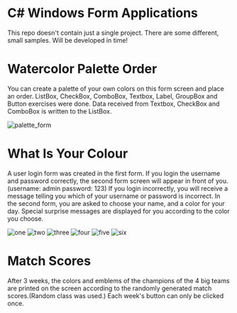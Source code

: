 # C# Windows Form Applications
This repo doesn't contain just a single project. There are some different, small samples. Will be developed in time!

# Watercolor Palette Order

You can create a palette of your own colors on this form screen and place an order. ListBox, CheckBox, ComboBox, Textbox, Label, GroupBox and Button exercises were done. Data received from Textbox, CheckBox and ComboBox is written to the ListBox.

![palette_form](https://user-images.githubusercontent.com/71151015/101999058-1c50c000-3cea-11eb-92a5-a95a9010e2c5.PNG)


# What Is Your Colour

A user login form was created in the first form. If you login the username and password correctly, the second form screen will appear in front of you. (username: admin password: 123) If you login incorrectly, you will receive a message telling you which of your username or password is incorrect. In the second form, you are asked to choose your name, and a color for your day. Special surprise messages are displayed for you according to the color you choose.

![one](https://user-images.githubusercontent.com/71151015/102026022-b8430000-3dac-11eb-8d21-caa93338a629.PNG)
![two](https://user-images.githubusercontent.com/71151015/102026030-be38e100-3dac-11eb-88cb-50b703704284.PNG)
![three](https://user-images.githubusercontent.com/71151015/102026031-c09b3b00-3dac-11eb-8478-a0521d24e30f.PNG)
![four](https://user-images.githubusercontent.com/71151015/102026033-c264fe80-3dac-11eb-849a-5c664ba02e50.PNG)
![five](https://user-images.githubusercontent.com/71151015/102026035-c3962b80-3dac-11eb-9a07-45c4583a415c.PNG)
![six](https://user-images.githubusercontent.com/71151015/102026037-c5f88580-3dac-11eb-9d51-2bf671fb6965.PNG)

# Match Scores

After 3 weeks, the colors and emblems of the champions of the 4 big teams are printed on the screen according to the randomly generated match scores.(Random class was used.) Each week's button can only be clicked once.
